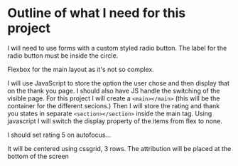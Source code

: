 # Outline of what I need for this project

I will need to use forms with a custom styled radio button.
The label for the radio button must be inside the circle.

Flexbox for the main layout as it's not so complex.

I will use JavaScript to store the option the user chose and then display that on the thank you page.
I should also have JS handle the switching of the visible page.
For this project I will create a `<main></main>` (this will be the container for the different secions.)
Then I will store the rating and thank you states in separate `<section></section>` inside the main tag.
Using javascript I will switch the display property of the items from flex to none.

I should set rating 5 on autofocus...

It will be centered using cssgrid, 3 rows.
The attribution will be placed at the bottom of the screen

